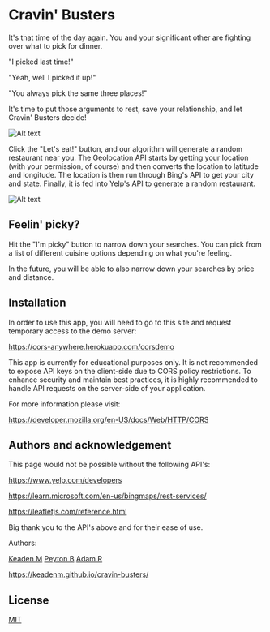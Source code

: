 # Cravin' Busters

It's that time of the day again. You and your significant other are fighting over what to pick for dinner.

"I picked last time!"

"Yeah, well I picked it up!"

"You always pick the same three places!"

It's time to put those arguments to rest, save your relationship, and let Cravin' Busters decide!


![Alt text](https://github.com/KeadenM/mrsir-project/blob/main/assets/Images/Screenshot%202023-04-08%20at%208.07.23%20PM.png)


Click the "Let's eat!" button, and our algorithm will generate a random restaurant near you. The Geolocation API starts by getting your location (with your permission, of course) and then converts the location to latitude and longitude. The location is then run through Bing's API to get your city and state. Finally, it is fed into Yelp's API to generate a random restaurant.

![Alt text](https://github.com/KeadenM/mrsir-project/blob/main/assets/Images/Screenshot%202023-04-08%20at%208.51.34%20PM.png)

## Feelin' picky? 

Hit the "I'm picky" button to narrow down your searches. You can pick from a list of different cuisine options depending on what you're feeling.

In the future, you will be able to also narrow down your searches by price and distance.

## Installation

In order to use this app, you will need to go to this site and request temporary access to the demo server:

https://cors-anywhere.herokuapp.com/corsdemo

This app is currently for educational purposes only. It is not recommended to expose API keys on the client-side due to CORS policy restrictions. To enhance security and maintain best practices, it is highly recommended to handle API requests on the server-side of your application.

For more information please visit: 

https://developer.mozilla.org/en-US/docs/Web/HTTP/CORS

## Authors and acknowledgement

This page would not be possible without the following API's:

https://www.yelp.com/developers

https://learn.microsoft.com/en-us/bingmaps/rest-services/

https://leafletjs.com/reference.html

Big thank you to the API's above and for their ease of use. 

Authors: 

[Keaden M](https://https://github.com/KeadenM)
[Peyton B](https://https://github.com/iTsPayAsian)
[Adam R](https://https://github.com/Adam-Riet)

https://keadenm.github.io/cravin-busters/

## License
[MIT](https://choosealicense.com/licenses/mit/)
